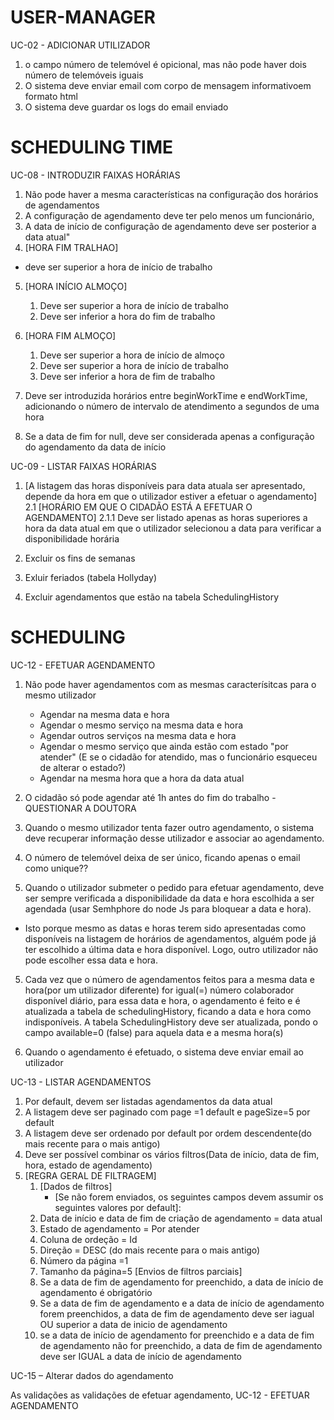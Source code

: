 # USER-MANAGER 
UC-02 - ADICIONAR UTILIZADOR
1. o campo número de telemóvel é opicional, mas não  pode haver dois número de telemóveis iguais
2. O sistema deve enviar email com corpo de mensagem informativoem formato html
3. O sistema deve guardar os logs do email enviado

# SCHEDULING TIME

UC-08 - INTRODUZIR FAIXAS HORÁRIAS
1. Não pode haver a mesma características na configuração dos horários de agendamentos
2. A configuração de agendamento deve ter pelo menos um funcionário,
3. A data de início de configuração de agendamento deve ser posterior a data atual"
4. [HORA FIM TRALHAO]
 - deve ser superior a hora de início de trabalho
 
   
5. [HORA INÍCIO ALMOÇO] 
   1. Deve ser superior a hora de início de trabalho 
   2. Deve ser inferior a hora do fim de trabalho

6. [HORA FIM ALMOÇO]
   1. Deve ser superior a hora de início de almoço
   2. Deve ser superior a hora de início de trabalho
   3. Deve ser inferior a hora de fim de trabalho

7. Deve ser introduzida  horários entre beginWorkTime e endWorkTime, adicionando o número de intervalo de atendimento a segundos de uma hora
8. Se a data de fim for null, deve ser considerada apenas a configuração do agendamento da data de início

 UC-09 - LISTAR FAIXAS HORÁRIAS
  
   1. [A listagem das horas disponíveis para data atuala ser apresentado, depende da hora em que o utilizador estiver a efetuar o agendamento]
       2.1 [HORÁRIO EM QUE O CIDADÃO ESTÁ A EFETUAR O AGENDAMENTO]
        2.1.1 Deve ser listado apenas as horas superiores a hora da data atual em que o utilizador selecionou a data para verificar a disponibilidade horária 
		
      

  3. Excluir os fins de semanas
  4. Exluir feriados (tabela Hollyday)
  5. Excluir agendamentos que estão na tabela SchedulingHistory

# SCHEDULING

UC-12 - EFETUAR AGENDAMENTO

1. Não pode haver agendamentos com as mesmas caracterísitcas para o mesmo utilizador
    
   - Agendar na mesma data e hora
   - Agendar o mesmo serviço na mesma data e hora
   - Agendar outros serviços na mesma data e hora
   - Agendar o mesmo serviço que ainda estão com estado "por atender" (E se o cidadão for atendido, mas o funcionário esqueceu de alterar o estado?)
   - Agendar na mesma hora que a hora da data atual
  
  
2. O cidadão só pode agendar até 1h antes do fim do trabalho  -QUESTIONAR A DOUTORA

2. Quando o mesmo utilizador tenta fazer outro agendamento, o sistema deve recuperar informação desse utilizador e associar ao agendamento.
3. O número de telemóvel deixa de ser único, ficando apenas o email como unique??

4. Quando o utilizador submeter o pedido para efetuar agendamento, deve ser sempre verificada a disponibilidade da data e hora escolhida a ser agendada (usar Semhphore do node Js para bloquear a data e hora).
 - Isto porque mesmo as datas e horas terem sido apresentadas como disponíveis na listagem de horários de agendamentos, alguém pode já ter escolhido a última data e hora disponível. Logo, outro utilizador não pode escolher essa data e hora. 

5. Cada vez  que o número de agendamentos feitos para a mesma data e hora(por um utilizador diferente) for igual(=) número colaborador disponível diário, 
para essa data e hora, o agendamento é feito e é atualizada a tabela de schedulingHistory, ficando a data e hora como indisponíveis.
 A tabela SchedulingHistory deve ser atualizada, pondo o campo available=0 (false) para aquela data e a mesma hora(s)

6. Quando o agendamento é efetuado, o sistema deve enviar email ao utilizador


UC-13 - LISTAR AGENDAMENTOS

1. Por default, devem ser listadas agendamentos da data atual
2. A listagem deve ser paginado com page =1 default e pageSize=5 por default
3. A listagem deve ser ordenado por default por ordem descendente(do mais recente para o mais antigo)
4. Deve ser possível combinar os vários filtros(Data de início, data de fim, hora, estado de agendamento)
5. [REGRA GERAL DE FILTRAGEM]
   1. [Dados de filtros]
      - [Se não forem enviados, os seguintes campos devem assumir os seguintes valores por default]:
   1. Data de início e data de fim de criação de agendamento = data atual
   2. Estado de agendamento = Por atender
   3. Coluna de ordeção = Id
   4. Direção = DESC (do mais recente para o mais antigo)
   5. Número da página =1
   6. Tamanho da página=5
   [Envios de filtros parciais]
   1. Se a data de fim de agendamento for preenchido, a data de início de agendamento é obrigatório
   2.  Se a data de fim de agendamento e a data de início de agendamento forem preenchidos, a data de fim de agendamento
   deve ser iagual OU superior a data de inicio de agendamento
   3. se a data de início de agendamento for preenchido e a data de fim de agendamento não for preenchido, a data de fim de agendamento
   deve ser IGUAL a data de início de agendamento
   
   

UC-15 – Alterar dados do agendamento

 As validações as validações de efetuar agendamento, UC-12 - EFETUAR AGENDAMENTO